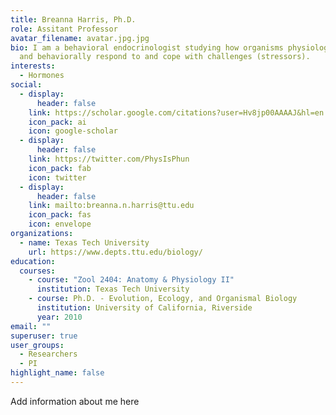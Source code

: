 ```yaml
---
title: Breanna Harris, Ph.D.
role: Assitant Professor
avatar_filename: avatar.jpg.jpg
bio: I am a behavioral endocrinologist studying how organisms physiologically
  and behaviorally respond to and cope with challenges (stressors).
interests:
  - Hormones
social:
  - display:
      header: false
    link: https://scholar.google.com/citations?user=Hv8jp00AAAAJ&hl=en
    icon_pack: ai
    icon: google-scholar
  - display:
      header: false
    link: https://twitter.com/PhysIsPhun
    icon_pack: fab
    icon: twitter
  - display:
      header: false
    link: mailto:breanna.n.harris@ttu.edu
    icon_pack: fas
    icon: envelope
organizations:
  - name: Texas Tech University
    url: https://www.depts.ttu.edu/biology/
education:
  courses:
    - course: "Zool 2404: Anatomy & Physiology II"
      institution: Texas Tech University
    - course: Ph.D. - Evolution, Ecology, and Organismal Biology
      institution: University of California, Riverside
      year: 2010
email: ""
superuser: true
user_groups:
  - Researchers
  - PI
highlight_name: false
---
```

A﻿dd information about me here